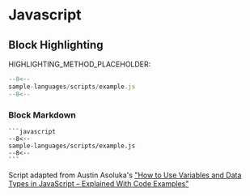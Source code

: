 # Javascript

## Block Highlighting

HIGHLIGHTING_METHOD_PLACEHOLDER:

```javascript
--8<--
sample-languages/scripts/example.js
--8<--
```

### Block Markdown 

````text
```javascript
--8<--
sample-languages/scripts/example.js
--8<--
```
````

Script adapted from Austin Asoluka's ["How to Use Variables and Data Types in JavaScript – Explained With Code Examples"](https://www.freecodecamp.org/news/how-to-use-variables-and-data-types-in-javascript/)
